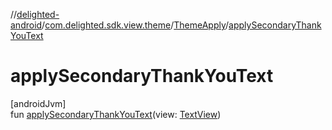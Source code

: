 //[delighted-android](../../../index.md)/[com.delighted.sdk.view.theme](../index.md)/[ThemeApply](index.md)/[applySecondaryThankYouText](apply-secondary-thank-you-text.md)

# applySecondaryThankYouText

[androidJvm]\
fun [applySecondaryThankYouText](apply-secondary-thank-you-text.md)(view: [TextView](https://developer.android.com/reference/kotlin/android/widget/TextView.html))
